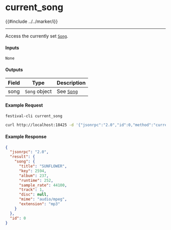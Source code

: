 # current_song

{{#include ../../marker/i}}

---

Access the currently set [`Song`](../../common-objects/song.md).

#### Inputs

`None`

#### Outputs

| Field | Type          | Description |
|-------|---------------|-------------|
| song  | `Song` object | See [`Song`](../../common-objects/song.md)

#### Example Request
```bash
festival-cli current_song
```
```bash
curl http://localhost:18425 -d '{"jsonrpc":"2.0","id":0,"method":"current_song"}'
```

#### Example Response
```json
{
  "jsonrpc": "2.0",
  "result": {
    "song": {
      "title": "SUNFLOWER",
      "key": 2594,
      "album": 237,
      "runtime": 252,
      "sample_rate": 44100,
      "track": 1,
      "disc": null,
      "mime": "audio/mpeg",
      "extension": "mp3"
    }
  },
  "id": 0
}
```
